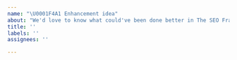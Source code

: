 ```yaml
---
name: "\U0001F4A1 Enhancement idea"
about: "We'd love to know what could've been done better in The SEO Framework."
title: ''
labels: ''
assignees: ''

---
```


<!-- Found room for improvement on existing features? Or do you think a new feature should be added? Let us know! -->
